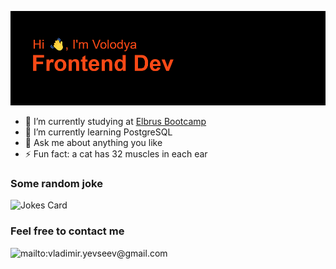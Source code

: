 ![Greeting](https://github.com/vVolodya/vVolodya/blob/main/header.png?raw=true)

- 🔭 I’m currently studying at [Elbrus Bootcamp](https://elbrusboot.camp/)
- 🌱 I’m currently learning PostgreSQL
- 💬 Ask me about anything you like
- ⚡ Fun fact: a cat has 32 muscles in each ear

### Some random joke
![Jokes Card](https://readme-jokes.vercel.app/api)

### Feel free to contact me
![mailto:vladimir.yevseev@gmail.com](https://img.shields.io/badge/Gmail-D14836?style=for-the-badge&logo=gmail&logoColor=white)



